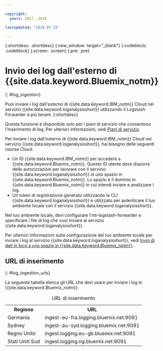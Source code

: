 ```yaml
---

copyright:
  years: 2017, 2018

lastupdated: "2018-07-25"

---
```


{:shortdesc: .shortdesc}
{:new_window: target="_blank"}
{:codeblock: .codeblock}
{:screen: .screen}
{:pre: .pre}


# Invio dei log dall'esterno di {{site.data.keyword.Bluemix_notm}}
{: #log_ingestion}

Puoi inviare i log dall'esterno di {{site.data.keyword.IBM_notm}} Cloud nel servizio {{site.data.keyword.loganalysisshort}} utilizzando il Logstash Forwarder a più tenant. 
{:shortdesc}

Questa funzione è disponibile solo per i piani di servizio che consentono l'inserimento di log. Per ulteriori informazioni, vedi [Piani di servizio](/docs/services/CloudLogAnalysis/log_analysis_ov.html#plans).

Per inviare i log dall'esterno di {{site.data.keyword.IBM_notm}} Cloud nel servizio {{site.data.keyword.loganalysisshort}}, hai bisogno delle seguenti risorse Cloud:

* Un ID {{site.data.keyword.IBM_notm}} per accedere a {{site.data.keyword.Bluemix_notm}}. Questo ID utente deve disporre delle autorizzazioni per lavorare con il servizio {{site.data.keyword.loganalysisshort}} in uno spazio in {{site.data.keyword.Bluemix_notm}}. Lo spazio è il dominio in {{site.data.keyword.Bluemix_notm}} in cui intendi inviare e analizzare i log.
* Un token di registrazione generato utilizzando la CLI {{site.data.keyword.loganalysisshort}} e utilizzato per autenticare il tuo ambiente locale con il servizio {{site.data.keyword.loganalysisshort}}.  

Nel tuo ambiente locale, devi configurare l'mt-logstash-forwarder e specificare i file di log che vuoi inviare al servizio {{site.data.keyword.loganalysisshort}}.

Per ulteriori informazioni sulla configurazione del tuo ambiente locale per inviare i log al servizio {{site.data.keyword.loganalysisshort}}, vedi [Invio di dati in loco a uno spazio in {{site.data.keyword.Bluemix_notm}}](/docs/services/CloudLogAnalysis/how-to/send-data/send_data_mt.html#send_data_mt).



## URL di inserimento
{: #log_ingestion_urls}

La seguente tabella elenca gli URL che devi usare per inviare i log in {{site.data.keyword.Bluemix_notm}}:

<table>
  <caption>URL di inserimento</caption>
    <tr>
      <th>Regione</th>
      <th>URL</th>
    </tr>
  <tr>
    <td>Germania</td>
	  <td>ingest-eu-fra.logging.bluemix.net:9091</td>
  </tr>
  <tr>
    <td>Sydney</td>
	  <td>ingest-au-syd.logging.bluemix.net:9091</td>
  </tr>
  <tr>
    <td>Regno Unito</td>
	  <td>ingest.logging.eu-gb.bluemix.net:9091</td>
  </tr>
  <tr>
    <td>Stati Uniti Sud</td>
	  <td>ingest.logging.ng.bluemix.net:9091</td>
  </tr>
</table>


